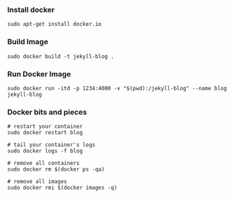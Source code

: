 ### Install docker

	sudo apt-get install docker.io

### Build Image

	sudo docker build -t jekyll-blog .

### Run Docker Image

	sudo docker run -itd -p 1234:4000 -v "$(pwd):/jekyll-blog" --name blog jekyll-blog

### Docker bits and pieces

	# restart your container
	sudo docker restart blog

	# tail your container's logs
	sudo docker logs -f blog

	# remove all containers
	sudo docker rm $(docker ps -qa)

	# remove all images
	sudo docker rmi $(docker images -q)
